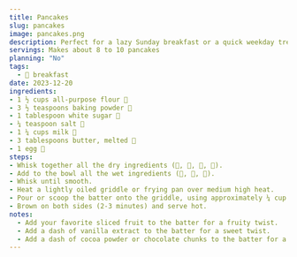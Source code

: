 ```yaml
---
title: Pancakes
slug: pancakes
image: pancakes.png
description: Perfect for a lazy Sunday breakfast or a quick weekday treat, these pancakes are sure to delight everyone at your table. Serve them hot with your favorite toppings for a breakfast that's both comforting and delicious.
servings: Makes about 8 to 10 pancakes
planning: "No"
tags:
  - 🌅 breakfast 
date: 2023-12-20
ingredients:
- 1 ½ cups all-purpose flour 🌾
- 3 ½ teaspoons baking powder 🥄
- 1 tablespoon white sugar 🍚
- ¼ teaspoon salt 🧂
- 1 ¼ cups milk 🥛
- 3 tablespoons butter, melted 🧈
- 1 egg 🥚
steps:
- Whisk together all the dry ingredients (🌾, 🥄, 🍚, 🧂).
- Add to the bowl all the wet ingredients (🥛, 🧈, 🥚).
- Whisk until smooth.
- Heat a lightly oiled griddle or frying pan over medium high heat.
- Pour or scoop the batter onto the griddle, using approximately ¼ cup for each pancake.
- Brown on both sides (2-3 minutes) and serve hot.
notes:
  - Add your favorite sliced fruit to the batter for a fruity twist.
  - Add a dash of vanilla extract to the batter for a sweet twist.
  - Add a dash of cocoa powder or chocolate chunks to the batter for a chocolatey twist.
---
```

